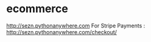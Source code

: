 # ecommerce
http://sezn.pythonanywhere.com
For Stripe Payments : http://sezn.pythonanywhere.com/checkout/ 
